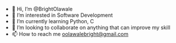 - 👋 Hi, I’m @BrightOlawale
- 👀 I’m interested in Software Development
- 🌱 I’m currently learning Python, C
- 💞️ I’m looking to collaborate on anything that can improve my skill
- 📫 How to reach me oolawalebright@gmail.com

<!---
BrightOlawale/BrightOlawale is a ✨ special ✨ repository because its `README.md` (this file) appears on your GitHub profile.
You can click the Preview link to take a look at your changes.
--->
